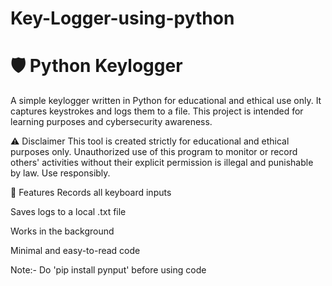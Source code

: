 # Key-Logger-using-python
# 🛡️ Python Keylogger
A simple keylogger written in Python for educational and ethical use only. It captures keystrokes and logs them to a file. This project is intended for learning purposes and cybersecurity awareness.

⚠️ Disclaimer
This tool is created strictly for educational and ethical purposes only. Unauthorized use of this program to monitor or record others' activities without their explicit permission is illegal and punishable by law. Use responsibly.

🧰 Features
Records all keyboard inputs

Saves logs to a local .txt file

Works in the background

Minimal and easy-to-read code

Note:- Do 'pip install pynput' before using code
